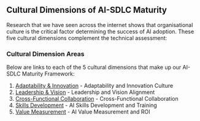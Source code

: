 ## Cultural Dimensions of AI-SDLC Maturity

Research that we have seen across the internet shows that organisational culture is the critical factor determining the success of AI adoption. These five cultural dimensions complement the technical assessment:

### Cultural Dimension Areas

Below are links to each of the 5 cultural dimensions that make up our AI-SDLC Maturity Framework:

1. [Adaptability & Innovation](adaptability-innovation.md) - Adaptability and Innovation Culture
2. [Leadership & Vision](leadership-vision.md) - Leadership and Vision Alignment
3. [Cross-Functional Collaboration](cross-functional-collaboration.md) - Cross-Functional Collaboration
4. [Skills Development](skills-development.md) - AI Skills Development and Training
5. [Value Measurement](value-measurement.md) - AI Value Measurement and ROI